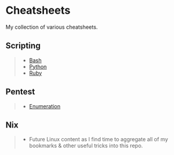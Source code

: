 # Cheatsheets

My collection of various cheatsheets.

## Scripting

> - [Bash](Scripting/Bash.md)
> - [Python](Scripting/Ruby.md)
> - [Ruby](Scripting/Ruby.md)

## Pentest

> - [Enumeration](Pentest/Enumeration.md)

## Nix

> - Future Linux content as I find time to aggregate all of my bookmarks & other useful tricks into this repo.
